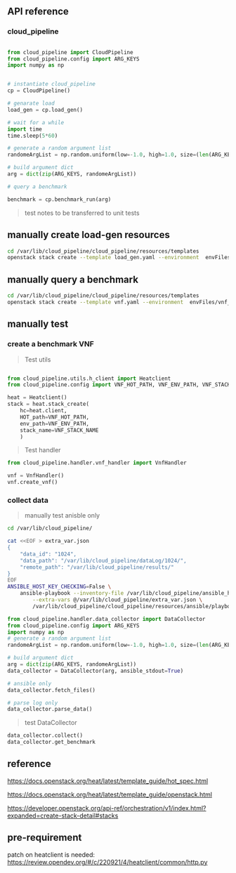 ## API reference

### cloud_pipeline

```python

from cloud_pipeline import CloudPipeline
from cloud_pipeline.config import ARG_KEYS
import numpy as np


# instantiate cloud_pipeline
cp = CloudPipeline()

# genarate load
load_gen = cp.load_gen()

# wait for a while
import time
time.sleep(5*60)

# generate a random argument list
randomeArgList = np.random.uniform(low=-1.0, high=1.0, size=(len(ARG_KEYS),))

# build argument dict
arg = dict(zip(ARG_KEYS, randomeArgList))

# query a benchmark

benchmark = cp.benchmark_run(arg)

```

> test notes to be transferred to unit tests

## manually create load-gen resources

```bash
cd /var/lib/cloud_pipeline/cloud_pipeline/resources/templates
openstack stack create --template load_gen.yaml --environment  envFiles/load_gen_env.yaml  --wait load_generation_stack
```

## manually query a benchmark

```bash
cd /var/lib/cloud_pipeline/cloud_pipeline/resources/templates
openstack stack create --template vnf.yaml --environment  envFiles/vnf_env.yaml  --wait vnf_benchmark_stack
```

## manually test

### create a benchmark VNF

> Test utils

```python

from cloud_pipeline.utils.h_client import Heatclient
from cloud_pipeline.config import VNF_HOT_PATH, VNF_ENV_PATH, VNF_STACK_NAME

heat = Heatclient()
stack = heat.stack_create(
    hc=heat.client,
    HOT_path=VNF_HOT_PATH,
    env_path=VNF_ENV_PATH,
    stack_name=VNF_STACK_NAME
    )

```

> Test handler

```python
from cloud_pipeline.handler.vnf_handler import VnfHandler

vnf = VnfHandler()
vnf.create_vnf()
```

### collect data

> manually test anisble only

```bash
cd /var/lib/cloud_pipeline/

cat <<EOF > extra_var.json
{
    "data_id": "1024",
    "data_path": "/var/lib/cloud_pipeline/dataLog/1024/",
    "remote_path": "/var/lib/cloud_pipeline/results/"
}
EOF
ANSIBLE_HOST_KEY_CHECKING=False \
    ansible-playbook --inventory-file /var/lib/cloud_pipeline/ansible_hosts \
        --extra-vars @/var/lib/cloud_pipeline/extra_var.json \
        /var/lib/cloud_pipeline/cloud_pipeline/resources/ansible/playbooks/fetch-data.yaml

```

```python
from cloud_pipeline.handler.data_collector import DataCollector
from cloud_pipeline.config import ARG_KEYS
import numpy as np
# generate a random argument list
randomeArgList = np.random.uniform(low=-1.0, high=1.0, size=(len(ARG_KEYS),))

# build argument dict
arg = dict(zip(ARG_KEYS, randomeArgList))
data_collector = DataCollector(arg, ansible_stdout=True)

# ansible only
data_collector.fetch_files()

# parse log only
data_collector.parse_data()

```

> test DataCollector

```python
data_collector.collect()
data_collector.get_benchmark

```

## reference

https://docs.openstack.org/heat/latest/template_guide/hot_spec.html

https://docs.openstack.org/heat/latest/template_guide/openstack.html

https://developer.openstack.org/api-ref/orchestration/v1/index.html?expanded=create-stack-detail#stacks

## pre-requirement

patch on heatclient is needed: https://review.opendev.org/#/c/220921/4/heatclient/common/http.py

